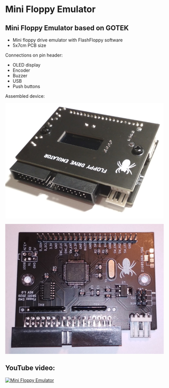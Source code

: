 # Mini Floppy Emulator
## Mini Floppy Emulator based on GOTEK

* Mini floppy drive emulator with FlashFloppy software
* 5x7cm PCB size

Connections on pin header:
* OLED display
* Encoder
* Buzzer
* USB
* Push buttons

Assembled device:
 
![Mini Floppy Emulator Assembled](/photos/fdd_emu_01.jpg)

![Mini Floppy Emulator](/photos/fdd_emu_03.jpg)

## YouTube video:

[![Mini Floppy Emulator](https://img.youtube.com/vi/1YFDpahkpvU/0.jpg)](https://www.youtube.com/watch?v=1YFDpahkpvU)


